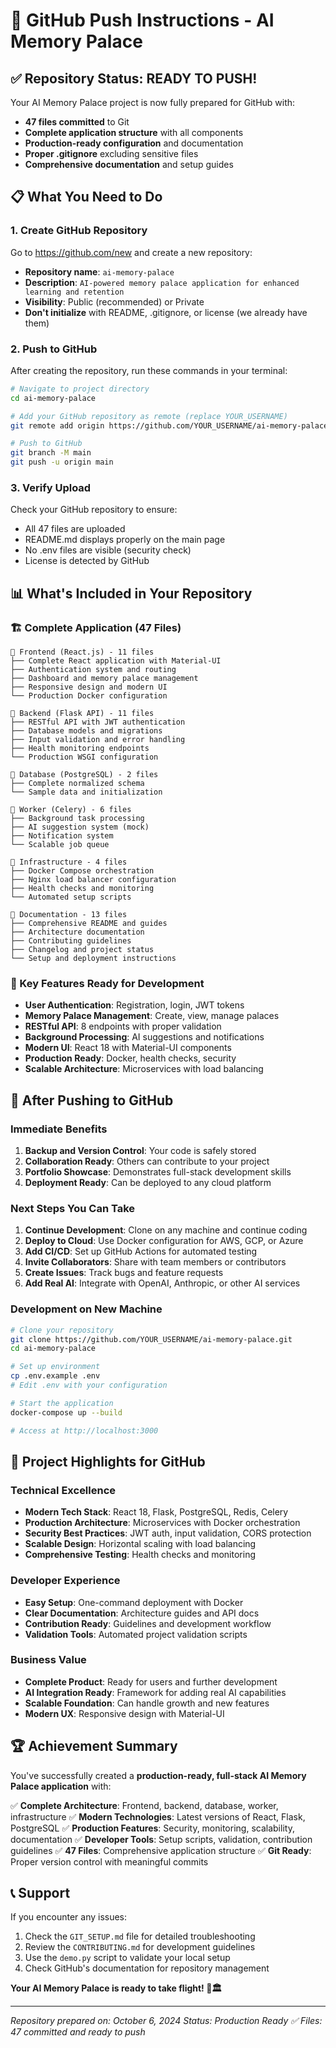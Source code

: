 # 🚀 GitHub Push Instructions - AI Memory Palace

## ✅ Repository Status: READY TO PUSH!

Your AI Memory Palace project is now fully prepared for GitHub with:
- **47 files committed** to Git
- **Complete application structure** with all components
- **Production-ready configuration** and documentation
- **Proper .gitignore** excluding sensitive files
- **Comprehensive documentation** and setup guides

## 📋 What You Need to Do

### 1. Create GitHub Repository
Go to https://github.com/new and create a new repository:
- **Repository name**: `ai-memory-palace`
- **Description**: `AI-powered memory palace application for enhanced learning and retention`
- **Visibility**: Public (recommended) or Private
- **Don't initialize** with README, .gitignore, or license (we already have them)

### 2. Push to GitHub
After creating the repository, run these commands in your terminal:

```bash
# Navigate to project directory
cd ai-memory-palace

# Add your GitHub repository as remote (replace YOUR_USERNAME)
git remote add origin https://github.com/YOUR_USERNAME/ai-memory-palace.git

# Push to GitHub
git branch -M main
git push -u origin main
```

### 3. Verify Upload
Check your GitHub repository to ensure:
- All 47 files are uploaded
- README.md displays properly on the main page
- No .env files are visible (security check)
- License is detected by GitHub

## 📊 What's Included in Your Repository

### 🏗️ Complete Application (47 Files)
```
📁 Frontend (React.js) - 11 files
├── Complete React application with Material-UI
├── Authentication system and routing
├── Dashboard and memory palace management
├── Responsive design and modern UI
└── Production Docker configuration

📁 Backend (Flask API) - 11 files  
├── RESTful API with JWT authentication
├── Database models and migrations
├── Input validation and error handling
├── Health monitoring endpoints
└── Production WSGI configuration

📁 Database (PostgreSQL) - 2 files
├── Complete normalized schema
└── Sample data and initialization

📁 Worker (Celery) - 6 files
├── Background task processing
├── AI suggestion system (mock)
├── Notification system
└── Scalable job queue

📁 Infrastructure - 4 files
├── Docker Compose orchestration
├── Nginx load balancer configuration
├── Health checks and monitoring
└── Automated setup scripts

📁 Documentation - 13 files
├── Comprehensive README and guides
├── Architecture documentation
├── Contributing guidelines
├── Changelog and project status
└── Setup and deployment instructions
```

### 🔧 Key Features Ready for Development
- **User Authentication**: Registration, login, JWT tokens
- **Memory Palace Management**: Create, view, manage palaces
- **RESTful API**: 8 endpoints with proper validation
- **Background Processing**: AI suggestions and notifications
- **Modern UI**: React 18 with Material-UI components
- **Production Ready**: Docker, health checks, security
- **Scalable Architecture**: Microservices with load balancing

## 🌟 After Pushing to GitHub

### Immediate Benefits
1. **Backup and Version Control**: Your code is safely stored
2. **Collaboration Ready**: Others can contribute to your project
3. **Portfolio Showcase**: Demonstrates full-stack development skills
4. **Deployment Ready**: Can be deployed to any cloud platform

### Next Steps You Can Take
1. **Continue Development**: Clone on any machine and continue coding
2. **Deploy to Cloud**: Use Docker configuration for AWS, GCP, or Azure
3. **Add CI/CD**: Set up GitHub Actions for automated testing
4. **Invite Collaborators**: Share with team members or contributors
5. **Create Issues**: Track bugs and feature requests
6. **Add Real AI**: Integrate with OpenAI, Anthropic, or other AI services

### Development on New Machine
```bash
# Clone your repository
git clone https://github.com/YOUR_USERNAME/ai-memory-palace.git
cd ai-memory-palace

# Set up environment
cp .env.example .env
# Edit .env with your configuration

# Start the application
docker-compose up --build

# Access at http://localhost:3000
```

## 🎯 Project Highlights for GitHub

### Technical Excellence
- **Modern Tech Stack**: React 18, Flask, PostgreSQL, Redis, Celery
- **Production Architecture**: Microservices with Docker orchestration
- **Security Best Practices**: JWT auth, input validation, CORS protection
- **Scalable Design**: Horizontal scaling with load balancing
- **Comprehensive Testing**: Health checks and monitoring

### Developer Experience
- **Easy Setup**: One-command deployment with Docker
- **Clear Documentation**: Architecture guides and API docs
- **Contribution Ready**: Guidelines and development workflow
- **Validation Tools**: Automated project validation scripts

### Business Value
- **Complete Product**: Ready for users and further development
- **AI Integration Ready**: Framework for adding real AI capabilities
- **Scalable Foundation**: Can handle growth and new features
- **Modern UX**: Responsive design with Material-UI

## 🏆 Achievement Summary

You've successfully created a **production-ready, full-stack AI Memory Palace application** with:

✅ **Complete Architecture**: Frontend, backend, database, worker, infrastructure
✅ **Modern Technologies**: Latest versions of React, Flask, PostgreSQL
✅ **Production Features**: Security, monitoring, scalability, documentation
✅ **Developer Tools**: Setup scripts, validation, contribution guidelines
✅ **47 Files**: Comprehensive application structure
✅ **Git Ready**: Proper version control with meaningful commits

## 📞 Support

If you encounter any issues:
1. Check the `GIT_SETUP.md` file for detailed troubleshooting
2. Review the `CONTRIBUTING.md` for development guidelines
3. Use the `demo.py` script to validate your local setup
4. Check GitHub's documentation for repository management

**Your AI Memory Palace is ready to take flight! 🚀🏛️**

---
*Repository prepared on: October 6, 2024*
*Status: Production Ready ✅*
*Files: 47 committed and ready to push*